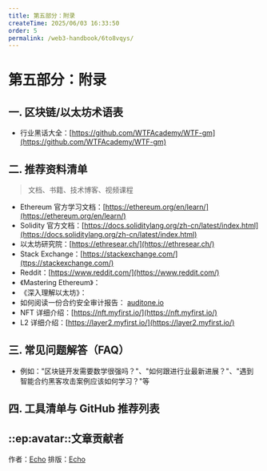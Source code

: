 ```yaml
---
title: 第五部分：附录
createTime: 2025/06/03 16:33:50
order: 5
permalink: /web3-handbook/6to8vqys/
---
```

# 第五部分：附录

## 一. 区块链/以太坊术语表
- 行业黑话大全：[https://github.com/WTFAcademy/WTF-gm](https://github.com/WTFAcademy/WTF-gm)
## 二. 推荐资料清单
> 文档、书籍、技术博客、视频课程
- Ethereum 官方学习文档：[https://ethereum.org/en/learn/](https://ethereum.org/en/learn/)
- Solidity 官方文档：[https://docs.soliditylang.org/zh-cn/latest/index.html](https://docs.soliditylang.org/zh-cn/latest/index.html)
- 以太坊研究院：[https://ethresear.ch/](https://ethresear.ch/)
- Stack Exchange：[https://stackexchange.com/](ttps://stackexchange.com/)
- Reddit：[https://www.reddit.com/](https://www.reddit.com/)
- 《Mastering Ethereum》：
- 《深入理解以太坊》：
- 如何阅读一份合约安全审计报告： [auditone.io](https://www.auditone.io/blog-posts/how-to-read-a-smart-contract-audit-report#:~:text=Introduction)
- NFT 详细介绍：[https://nft.myfirst.io/](https://nft.myfirst.io/)
- L2 详细介绍：[https://layer2.myfirst.io/](https://layer2.myfirst.io/)

## 三. 常见问题解答（FAQ）
- 例如："区块链开发需要数学很强吗？"、"如何跟进行业最新进展？"、"遇到智能合约黑客攻击案例应该如何学习？"等

## 四. 工具清单与 GitHub 推荐列表 

## ::ep:avatar::文章贡献者  
作者：[Echo](https://x.com/Echo_liuchan)
排版：[Echo](https://x.com/Echo_liuchan)
